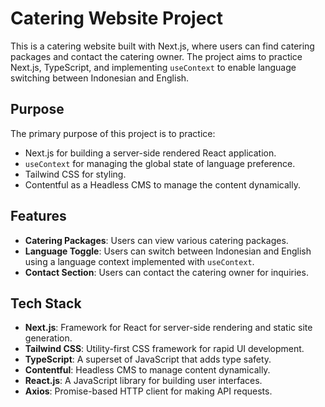 # Catering Website Project

This is a catering website built with Next.js, where users can find catering packages and contact the catering owner. The project aims to practice Next.js, TypeScript, and implementing `useContext` to enable language switching between Indonesian and English.

## Purpose

The primary purpose of this project is to practice:
- Next.js for building a server-side rendered React application.
- `useContext` for managing the global state of language preference.
- Tailwind CSS for styling.
- Contentful as a Headless CMS to manage the content dynamically.

## Features

- **Catering Packages**: Users can view various catering packages.
- **Language Toggle**: Users can switch between Indonesian and English using a language context implemented with `useContext`.
- **Contact Section**: Users can contact the catering owner for inquiries.

## Tech Stack

- **Next.js**: Framework for React for server-side rendering and static site generation.
- **Tailwind CSS**: Utility-first CSS framework for rapid UI development.
- **TypeScript**: A superset of JavaScript that adds type safety.
- **Contentful**: Headless CMS to manage content dynamically.
- **React.js**: A JavaScript library for building user interfaces.
- **Axios**: Promise-based HTTP client for making API requests.
